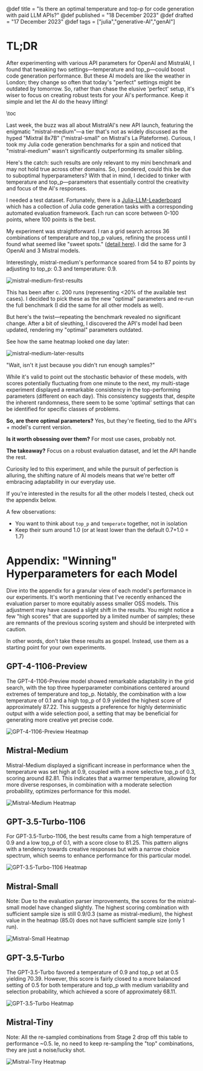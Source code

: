 @def title = "Is there an optimal temperature and top-p for code generation with paid LLM APIs?"
@def published = "18 December 2023"
@def drafted = "17 December 2023"
@def tags = ["julia","generative-AI","genAI"]

# TL;DR
After experimenting with various API parameters for OpenAI and MistralAI, I found that tweaking two settings—temperature and top_p—could boost code generation performance. But these AI models are like the weather in London; they change so often that today's "perfect" settings might be outdated by tomorrow. So, rather than chase the elusive 'perfect' setup, it's wiser to focus on creating robust tests for your AI's performance. Keep it simple and let the AI do the heavy lifting!

\toc 

Last week, the buzz was all about MistralAI's new API launch, featuring the enigmatic "mistral-medium"—a tier that's not as widely discussed as the hyped "Mixtral 8x7B" ("mistral-small" on Mistral's La Plateforme). Curious, I took my Julia code generation benchmarks for a spin and noticed that "mistral-medium" wasn't significantly outperforming its smaller sibling.

Here's the catch: such results are only relevant to my mini benchmark and may not hold true across other domains. So, I pondered, could this be due to suboptimal hyperparameters? With that in mind, I decided to tinker with temperature and top_p—parameters that essentially control the creativity and focus of the AI's responses.

I needed a test dataset. Fortunately, there is a [Julia-LLM-Leaderboard](https://github.com/svilupp/Julia-LLM-Leaderboard) which has a collection of Julia code generation tasks with a corresponding automated evaluation framework. Each run can score between 0-100 points, where 100 points is the best.

My experiment was straightforward. I ran a grid search across 36 combinations of temperature and top_p values, refining the process until I found what seemed like "sweet spots." ([detail here](https://github.com/svilupp/Julia-LLM-Leaderboard/tree/main/experiments/hyperparams-search-paid-apis-v01)). I did the same for 3 OpenAI and 3 Mistral models.

Interestingly, mistral-medium's performance soared from 54 to 87 points by adjusting to top_p: 0.3 and temperature: 0.9. 

![mistral-medium-first-results](assets/llm_code_generation_experiment/mistral-medium-parameter-search-stage2-20231215.png)

This has been after c. 200 runs (representing <20% of the available test cases). I decided to pick these as the new "optimal" parameters and re-run the full benchmark (I did the same for all other models as well).

But here's the twist—repeating the benchmark revealed no significant change. After a bit of sleuthing, I discovered the API's model had been updated, rendering my "optimal" parameters outdated.

See how the same heatmap looked one day later:

![mistral-medium-later-results](assets/llm_code_generation_experiment/mistral-medium-parameter-search-stage2-20231216.png)

"Wait, isn't it just because you didn't run enough samples?"

While it's valid to point out the stochastic behavior of these models, with scores potentially fluctuating from one minute to the next, my multi-stage experiment displayed a remarkable consistency in the top-performing parameters (different on each day). This consistency suggests that, despite the inherent randomness, there seem to be some 'optimal' settings that can be identified for specific classes of problems.

**So, are there optimal parameters?** Yes, but they're fleeting, tied to the API's + model's current version. 

**Is it worth obsessing over them?** For most use cases, probably not. 

**The takeaway?** Focus on a robust evaluation dataset, and let the API handle the rest.

Curiosity led to this experiment, and while the pursuit of perfection is alluring, the shifting nature of AI models means that we're better off embracing adaptability in our everyday use.

If you're interested in the results for all the other models I tested, check out the appendix below.

A few observations:

- You want to think about `top_p` and `temperate` together, not in isolation
- Keep their sum around 1.0 (or at least lower than the default 0.7+1.0 = 1.7)

# Appendix: "Winning" Hyperparameters for each Model

Dive into the appendix for a granular view of each model's performance in our experiments. It's worth mentioning that I've recently enhanced the evaluation parser to more equitably assess smaller OSS models. This adjustment may have caused a slight shift in the results. You might notice a few "high scores" that are supported by a limited number of samples; these are remnants of the previous scoring system and should be interpreted with caution.

In other words, don't take these results as gospel. Instead, use them as a starting point for your own experiments.

## GPT-4-1106-Preview

The GPT-4-1106-Preview model showed remarkable adaptability in the grid search, with the top three hyperparameter combinations centered around extremes of temperature and top_p. Notably, the combination with a low temperature of 0.1 and a high top_p of 0.9 yielded the highest score of approximately 87.22. This suggests a preference for highly deterministic output with a wide selection pool, a setting that may be beneficial for generating more creative yet precise code.

![GPT-4-1106-Preview Heatmap](assets/llm_code_generation_experiment/gpt-4-1106-preview-parameter-search.png)

## Mistral-Medium

Mistral-Medium displayed a significant increase in performance when the temperature was set high at 0.9, coupled with a more selective top_p of 0.3, scoring around 82.81. This indicates that a warmer temperature, allowing for more diverse responses, in combination with a moderate selection probability, optimizes performance for this model.

![Mistral-Medium Heatmap](assets/llm_code_generation_experiment/mistral-medium-parameter-search.png)

## GPT-3.5-Turbo-1106

For GPT-3.5-Turbo-1106, the best results came from a high temperature of 0.9 and a low top_p of 0.1, with a score close to 81.25. This pattern aligns with a tendency towards creative responses but with a narrow choice spectrum, which seems to enhance performance for this particular model.

![GPT-3.5-Turbo-1106 Heatmap](assets/llm_code_generation_experiment/gpt-3.5-turbo-1106-parameter-search.png)

## Mistral-Small

Note: Due to the evaluation parser improvements, the scores for the mistral-small model have changed slightly. The highest scoring combination with sufficient sample size is still 0.9/0.3 (same as mistral-medium), the highest value in the heatmap (85.0) does not have sufficient sample size (only 1 run).

![Mistral-Small Heatmap](assets/llm_code_generation_experiment/mistral-small-parameter-search.png)

## GPT-3.5-Turbo

The GPT-3.5-Turbo favored a temperature of 0.9 and top_p set at 0.5 yielding 70.39. However, this score is fairly closed to a more balanced setting of 0.5 for both temperature and top_p with medium variability and selection probability, which achieved a score of approximately 68.11.

![GPT-3.5-Turbo Heatmap](assets/llm_code_generation_experiment/gpt-3.5-turbo-parameter-search.png)

## Mistral-Tiny

Note: All the re-sampled combinations from Stage 2 drop off this table to performance ~0.5. Ie, no need to keep re-sampling the "top" combinations, they are just a noise/lucky shot.

![Mistral-Tiny Heatmap](assets/llm_code_generation_experiment/mistral-tiny-parameter-search.png)